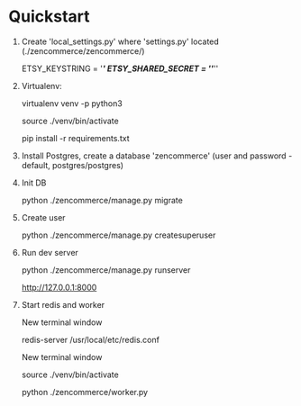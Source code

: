 Quickstart
==========

1. Create 'local_settings.py' where 'settings.py' located (./zencommerce/zencommerce/)

    ETSY_KEYSTRING = '*************'
    ETSY_SHARED_SECRET = ''*************''

2. Virtualenv:

    virtualenv venv -p python3

    source ./venv/bin/activate

    pip install -r requirements.txt

3. Install Postgres, create a database 'zencommerce' (user and password - default, postgres/postgres)

4. Init DB

    python ./zencommerce/manage.py migrate

5. Create user

    python ./zencommerce/manage.py createsuperuser

6. Run dev server

    python ./zencommerce/manage.py runserver

    http://127.0.0.1:8000

7. Start redis and worker

    New terminal window

    redis-server /usr/local/etc/redis.conf

    New terminal window

    source ./venv/bin/activate

    python ./zencommerce/worker.py

